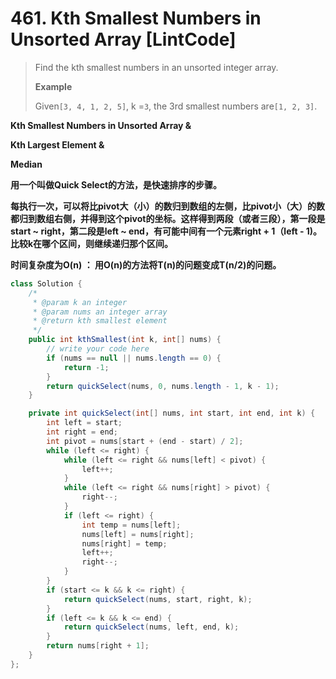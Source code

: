 # 461. Kth Smallest Numbers in Unsorted Array \[LintCode\]

> Find the kth smallest numbers in an unsorted integer array.
>
> **Example**
>
> Given`[3, 4, 1, 2, 5]`, k =`3`, the 3rd smallest numbers are`[1, 2, 3]`.

**Kth Smallest Numbers in Unsorted Array &**

**Kth Largest Element &**

**Median**

**用一个叫做Quick Select的方法，是快速排序的步骤。**

**每执行一次，可以将比pivot大（小）的数归到数组的左侧，比pivot小（大）的数都归到数组右侧，并得到这个pivot的坐标。这样得到两段（或者三段），第一段是start ~ right，第二段是left ~ end，有可能中间有一个元素right + 1（left - 1\)。比较k在哪个区间，则继续递归那个区间。**

**时间复杂度为O\(n\) ： 用O\(n\)的方法将T\(n\)的问题变成T\(n/2\)的问题。**

```java
class Solution {
    /*
     * @param k an integer
     * @param nums an integer array
     * @return kth smallest element
     */
    public int kthSmallest(int k, int[] nums) {
        // write your code here
        if (nums == null || nums.length == 0) {
            return -1;
        }
        return quickSelect(nums, 0, nums.length - 1, k - 1);
    }

    private int quickSelect(int[] nums, int start, int end, int k) {
        int left = start;
        int right = end;
        int pivot = nums[start + (end - start) / 2];
        while (left <= right) {
            while (left <= right && nums[left] < pivot) {
                left++;
            }
            while (left <= right && nums[right] > pivot) {
                right--;
            }
            if (left <= right) {
                int temp = nums[left];
                nums[left] = nums[right];
                nums[right] = temp;
                left++;
                right--;
            }
        }
        if (start <= k && k <= right) {
            return quickSelect(nums, start, right, k);
        }
        if (left <= k && k <= end) {
            return quickSelect(nums, left, end, k);
        }
        return nums[right + 1];
    }
};
```



